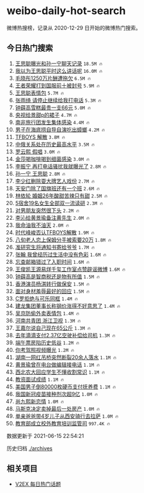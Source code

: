 # weibo-daily-hot-search

微博热搜榜，记录从 2020-12-29 日开始的微博热门搜索。

## 今日热门搜索

<!-- BEGIN -->

1. [王思聪曝光和孙一宁聊天记录](https://s.weibo.com/weibo?q=%23%E7%8E%8B%E6%80%9D%E8%81%AA%E6%9B%9D%E5%85%89%E5%92%8C%E5%AD%99%E4%B8%80%E5%AE%81%E8%81%8A%E5%A4%A9%E8%AE%B0%E5%BD%95%23&Refer=top) `18.5M 🔥`
1. [我以为王思聪平时这么讲话呢](https://s.weibo.com/weibo?q=%23%E6%88%91%E4%BB%A5%E4%B8%BA%E7%8E%8B%E6%80%9D%E8%81%AA%E5%B9%B3%E6%97%B6%E8%BF%99%E4%B9%88%E8%AE%B2%E8%AF%9D%E5%91%A2%23&Refer=top) `16.0M 🔥`
1. [毛晓彤1250万片酬遭拖欠](https://s.weibo.com/weibo?q=%23%E6%AF%9B%E6%99%93%E5%BD%A41250%E4%B8%87%E7%89%87%E9%85%AC%E9%81%AD%E6%8B%96%E6%AC%A0%23&Refer=top) `6.5M 🔥`
1. [王者荣耀打到国服前十被封号](https://s.weibo.com/weibo?q=%23%E7%8E%8B%E8%80%85%E8%8D%A3%E8%80%80%E6%89%93%E5%88%B0%E5%9B%BD%E6%9C%8D%E5%89%8D%E5%8D%81%E8%A2%AB%E5%B0%81%E5%8F%B7%23&Refer=top) `5.9M 🔥`
1. [王思聪表情包](https://s.weibo.com/weibo?q=%E7%8E%8B%E6%80%9D%E8%81%AA%E8%A1%A8%E6%83%85%E5%8C%85&Refer=top) `5.7M 🔥`
1. [张雨绮 请停止继续给我打电话](https://s.weibo.com/weibo?q=%E5%BC%A0%E9%9B%A8%E7%BB%AE%20%E8%AF%B7%E5%81%9C%E6%AD%A2%E7%BB%A7%E7%BB%AD%E7%BB%99%E6%88%91%E6%89%93%E7%94%B5%E8%AF%9D&Refer=top) `5.3M 🔥`
1. [钟薛高雪糕最贵一支66元](https://s.weibo.com/weibo?q=%23%E9%92%9F%E8%96%9B%E9%AB%98%E9%9B%AA%E7%B3%95%E6%9C%80%E8%B4%B5%E4%B8%80%E6%94%AF66%E5%85%83%23&Refer=top) `5.0M 🔥`
1. [央视给景甜p的裙子](https://s.weibo.com/weibo?q=%23%E5%A4%AE%E8%A7%86%E7%BB%99%E6%99%AF%E7%94%9Cp%E7%9A%84%E8%A3%99%E5%AD%90%23&Refer=top) `4.7M 🔥`
1. [南非旅行团发生集体感染](https://s.weibo.com/weibo?q=%E5%8D%97%E9%9D%9E%E6%97%85%E8%A1%8C%E5%9B%A2%E5%8F%91%E7%94%9F%E9%9B%86%E4%BD%93%E6%84%9F%E6%9F%93&Refer=top) `4.4M 🔥`
1. [男子在海底捞自导自演吃出蟑螂](https://s.weibo.com/weibo?q=%E7%94%B7%E5%AD%90%E5%9C%A8%E6%B5%B7%E5%BA%95%E6%8D%9E%E8%87%AA%E5%AF%BC%E8%87%AA%E6%BC%94%E5%90%83%E5%87%BA%E8%9F%91%E8%9E%82&Refer=top) `4.2M 🔥`
1. [TFBOYS 解散](https://s.weibo.com/weibo?q=TFBOYS%20%E8%A7%A3%E6%95%A3&Refer=top) `3.8M 🔥`
1. [中俄关系处在历史最高水平](https://s.weibo.com/weibo?q=%E4%B8%AD%E4%BF%84%E5%85%B3%E7%B3%BB%E5%A4%84%E5%9C%A8%E5%8E%86%E5%8F%B2%E6%9C%80%E9%AB%98%E6%B0%B4%E5%B9%B3&Refer=top) `3.5M 🔥`
1. [罗云熙 假唱](https://s.weibo.com/weibo?q=%E7%BD%97%E4%BA%91%E7%86%99%20%E5%81%87%E5%94%B1&Refer=top) `3.0M 🔥`
1. [金莎喝咖啡喝到细菌感染](https://s.weibo.com/weibo?q=%23%E9%87%91%E8%8E%8E%E5%96%9D%E5%92%96%E5%95%A1%E5%96%9D%E5%88%B0%E7%BB%86%E8%8F%8C%E6%84%9F%E6%9F%93%23&Refer=top) `3.0M 🔥`
1. [李振宁 再打电话骚扰我就曝光了](https://s.weibo.com/weibo?q=%E6%9D%8E%E6%8C%AF%E5%AE%81%20%E5%86%8D%E6%89%93%E7%94%B5%E8%AF%9D%E9%AA%9A%E6%89%B0%E6%88%91%E5%B0%B1%E6%9B%9D%E5%85%89%E4%BA%86&Refer=top) `2.8M 🔥`
1. [孙一宁 王思聪](https://s.weibo.com/weibo?q=%E5%AD%99%E4%B8%80%E5%AE%81%20%E7%8E%8B%E6%80%9D%E8%81%AA&Refer=top) `2.8M 🔥`
1. [李少红删除耍大牌艺人戏份](https://s.weibo.com/weibo?q=%23%E6%9D%8E%E5%B0%91%E7%BA%A2%E5%88%A0%E9%99%A4%E8%80%8D%E5%A4%A7%E7%89%8C%E8%89%BA%E4%BA%BA%E6%88%8F%E4%BB%BD%23&Refer=top) `2.7M 🔥`
1. [天安门除了国旗班还有一个班](https://s.weibo.com/weibo?q=%23%E5%A4%A9%E5%AE%89%E9%97%A8%E9%99%A4%E4%BA%86%E5%9B%BD%E6%97%97%E7%8F%AD%E8%BF%98%E6%9C%89%E4%B8%80%E4%B8%AA%E7%8F%AD%23&Refer=top) `2.6M 🔥`
1. [林依轮 婚姻26年酸甜苦辣只有甜](https://s.weibo.com/weibo?q=%E6%9E%97%E4%BE%9D%E8%BD%AE%20%E5%A9%9A%E5%A7%BB26%E5%B9%B4%E9%85%B8%E7%94%9C%E8%8B%A6%E8%BE%A3%E5%8F%AA%E6%9C%89%E7%94%9C&Refer=top) `2.5M 🔥`
1. [5宿舍19名女生全部双一流读研](https://s.weibo.com/weibo?q=%235%E5%AE%BF%E8%88%8D19%E5%90%8D%E5%A5%B3%E7%94%9F%E5%85%A8%E9%83%A8%E5%8F%8C%E4%B8%80%E6%B5%81%E8%AF%BB%E7%A0%94%23&Refer=top) `2.3M 🔥`
1. [对男朋友突然很下头](https://s.weibo.com/weibo?q=%23%E5%AF%B9%E7%94%B7%E6%9C%8B%E5%8F%8B%E7%AA%81%E7%84%B6%E5%BE%88%E4%B8%8B%E5%A4%B4%23&Refer=top) `2.2M 🔥`
1. [李沁给黄景瑜备注黄先生](https://s.weibo.com/weibo?q=%23%E6%9D%8E%E6%B2%81%E7%BB%99%E9%BB%84%E6%99%AF%E7%91%9C%E5%A4%87%E6%B3%A8%E9%BB%84%E5%85%88%E7%94%9F%23&Refer=top) `2.0M 🔥`
1. [我命油我不油天](https://s.weibo.com/weibo?q=%23%E6%88%91%E5%91%BD%E6%B2%B9%E6%88%91%E4%B8%8D%E6%B2%B9%E5%A4%A9%23&Refer=top) `2.0M 🔥`
1. [时代峰峻否认TFBOYS解散](https://s.weibo.com/weibo?q=%23%E6%97%B6%E4%BB%A3%E5%B3%B0%E5%B3%BB%E5%90%A6%E8%AE%A4TFBOYS%E8%A7%A3%E6%95%A3%23&Refer=top) `1.9M 🔥`
1. [八旬老人恋上保姆分手被索要20万](https://s.weibo.com/weibo?q=%23%E5%85%AB%E6%97%AC%E8%80%81%E4%BA%BA%E6%81%8B%E4%B8%8A%E4%BF%9D%E5%A7%86%E5%88%86%E6%89%8B%E8%A2%AB%E7%B4%A2%E8%A6%8120%E4%B8%87%23&Refer=top) `1.8M 🔥`
1. [准研究生将通知书寄给爷爷](https://s.weibo.com/weibo?q=%23%E5%87%86%E7%A0%94%E7%A9%B6%E7%94%9F%E5%B0%86%E9%80%9A%E7%9F%A5%E4%B9%A6%E5%AF%84%E7%BB%99%E7%88%B7%E7%88%B7%23&Refer=top) `1.7M 🔥`
1. [张翰 我曾经历过生活中没有色彩](https://s.weibo.com/weibo?q=%E5%BC%A0%E7%BF%B0%20%E6%88%91%E6%9B%BE%E7%BB%8F%E5%8E%86%E8%BF%87%E7%94%9F%E6%B4%BB%E4%B8%AD%E6%B2%A1%E6%9C%89%E8%89%B2%E5%BD%A9&Refer=top) `1.6M 🔥`
1. [忘查邮箱错过了入职时间](https://s.weibo.com/weibo?q=%23%E5%BF%98%E6%9F%A5%E9%82%AE%E7%AE%B1%E9%94%99%E8%BF%87%E4%BA%86%E5%85%A5%E8%81%8C%E6%97%B6%E9%97%B4%23&Refer=top) `1.6M 🔥`
1. [王俊凯王源易烊千玺工作室点赞辟谣微博](https://s.weibo.com/weibo?q=%23%E7%8E%8B%E4%BF%8A%E5%87%AF%E7%8E%8B%E6%BA%90%E6%98%93%E7%83%8A%E5%8D%83%E7%8E%BA%E5%B7%A5%E4%BD%9C%E5%AE%A4%E7%82%B9%E8%B5%9E%E8%BE%9F%E8%B0%A3%E5%BE%AE%E5%8D%9A%23&Refer=top) `1.6M 🔥`
1. [钟薛高是智商税还是物有所值](https://s.weibo.com/weibo?q=%23%E9%92%9F%E8%96%9B%E9%AB%98%E6%98%AF%E6%99%BA%E5%95%86%E7%A8%8E%E8%BF%98%E6%98%AF%E7%89%A9%E6%9C%89%E6%89%80%E5%80%BC%23&Refer=top) `1.5M 🔥`
1. [香港演员杨淇转行做保安](https://s.weibo.com/weibo?q=%23%E9%A6%99%E6%B8%AF%E6%BC%94%E5%91%98%E6%9D%A8%E6%B7%87%E8%BD%AC%E8%A1%8C%E5%81%9A%E4%BF%9D%E5%AE%89%23&Refer=top) `1.5M 🔥`
1. [面对身材羞辱最好的回应](https://s.weibo.com/weibo?q=%23%E9%9D%A2%E5%AF%B9%E8%BA%AB%E6%9D%90%E7%BE%9E%E8%BE%B1%E6%9C%80%E5%A5%BD%E7%9A%84%E5%9B%9E%E5%BA%94%23&Refer=top) `1.5M 🔥`
1. [C罗拒绝与可乐同框](https://s.weibo.com/weibo?q=%23C%E7%BD%97%E6%8B%92%E7%BB%9D%E4%B8%8E%E5%8F%AF%E4%B9%90%E5%90%8C%E6%A1%86%23&Refer=top) `1.4M 🔥`
1. [建龙集团董事长称钢价涨得不好意思了](https://s.weibo.com/weibo?q=%23%E5%BB%BA%E9%BE%99%E9%9B%86%E5%9B%A2%E8%91%A3%E4%BA%8B%E9%95%BF%E7%A7%B0%E9%92%A2%E4%BB%B7%E6%B6%A8%E5%BE%97%E4%B8%8D%E5%A5%BD%E6%84%8F%E6%80%9D%E4%BA%86%23&Refer=top) `1.4M 🔥`
1. [吴京防偷外卖表情包](https://s.weibo.com/weibo?q=%23%E5%90%B4%E4%BA%AC%E9%98%B2%E5%81%B7%E5%A4%96%E5%8D%96%E8%A1%A8%E6%83%85%E5%8C%85%23&Refer=top) `1.4M 🔥`
1. [河南共青团 浙江卫视](https://s.weibo.com/weibo?q=%E6%B2%B3%E5%8D%97%E5%85%B1%E9%9D%92%E5%9B%A2%20%E6%B5%99%E6%B1%9F%E5%8D%AB%E8%A7%86&Refer=top) `1.3M 🔥`
1. [王嘉尔说自己现在65公斤](https://s.weibo.com/weibo?q=%23%E7%8E%8B%E5%98%89%E5%B0%94%E8%AF%B4%E8%87%AA%E5%B7%B1%E7%8E%B0%E5%9C%A865%E5%85%AC%E6%96%A4%23&Refer=top) `1.3M 🔥`
1. [去年滴滴支付2.37亿空驶补偿给司机](https://s.weibo.com/weibo?q=%23%E5%8E%BB%E5%B9%B4%E6%BB%B4%E6%BB%B4%E6%94%AF%E4%BB%982.37%E4%BA%BF%E7%A9%BA%E9%A9%B6%E8%A1%A5%E5%81%BF%E7%BB%99%E5%8F%B8%E6%9C%BA%23&Refer=top) `1.3M 🔥`
1. [端午票房陷历史低谷](https://s.weibo.com/weibo?q=%23%E7%AB%AF%E5%8D%88%E7%A5%A8%E6%88%BF%E9%99%B7%E5%8E%86%E5%8F%B2%E4%BD%8E%E8%B0%B7%23&Refer=top) `1.2M 🔥`
1. [你考驾照视频曝光](https://s.weibo.com/weibo?q=%23%E4%BD%A0%E8%80%83%E9%A9%BE%E7%85%A7%E8%A7%86%E9%A2%91%E6%9B%9D%E5%85%89%23&Refer=top) `1.2M 🔥`
1. [湖南一网红吊桥突然断裂20余人落水](https://s.weibo.com/weibo?q=%23%E6%B9%96%E5%8D%97%E4%B8%80%E7%BD%91%E7%BA%A2%E5%90%8A%E6%A1%A5%E7%AA%81%E7%84%B6%E6%96%AD%E8%A3%8220%E4%BD%99%E4%BA%BA%E8%90%BD%E6%B0%B4%23&Refer=top) `1.1M 🔥`
1. [黄景瑜曾在电台做编辑接电话](https://s.weibo.com/weibo?q=%23%E9%BB%84%E6%99%AF%E7%91%9C%E6%9B%BE%E5%9C%A8%E7%94%B5%E5%8F%B0%E5%81%9A%E7%BC%96%E8%BE%91%E6%8E%A5%E7%94%B5%E8%AF%9D%23&Refer=top) `1.1M 🔥`
1. [西北农大回应学生不懂收割常识](https://s.weibo.com/weibo?q=%23%E8%A5%BF%E5%8C%97%E5%86%9C%E5%A4%A7%E5%9B%9E%E5%BA%94%E5%AD%A6%E7%94%9F%E4%B8%8D%E6%87%82%E6%94%B6%E5%89%B2%E5%B8%B8%E8%AF%86%23&Refer=top) `1.1M 🔥`
1. [教资面试成绩](https://s.weibo.com/weibo?q=%23%E6%95%99%E8%B5%84%E9%9D%A2%E8%AF%95%E6%88%90%E7%BB%A9%23&Refer=top) `1.1M 🔥`
1. [美国男子倒80000枚硬币支付抚养费](https://s.weibo.com/weibo?q=%23%E7%BE%8E%E5%9B%BD%E7%94%B7%E5%AD%90%E5%80%9280000%E6%9E%9A%E7%A1%AC%E5%B8%81%E6%94%AF%E4%BB%98%E6%8A%9A%E5%85%BB%E8%B4%B9%23&Refer=top) `1.1M 🔥`
1. [我国新冠疫苗接种剂次超9亿](https://s.weibo.com/weibo?q=%23%E6%88%91%E5%9B%BD%E6%96%B0%E5%86%A0%E7%96%AB%E8%8B%97%E6%8E%A5%E7%A7%8D%E5%89%82%E6%AC%A1%E8%B6%859%E4%BA%BF%23&Refer=top) `1.0M 🔥`
1. [尚九熙新恋情](https://s.weibo.com/weibo?q=%23%E5%B0%9A%E4%B9%9D%E7%86%99%E6%96%B0%E6%81%8B%E6%83%85%23&Refer=top) `1.0M 🔥`
1. [马斯克决定卖掉最后一处房产](https://s.weibo.com/weibo?q=%23%E9%A9%AC%E6%96%AF%E5%85%8B%E5%86%B3%E5%AE%9A%E5%8D%96%E6%8E%89%E6%9C%80%E5%90%8E%E4%B8%80%E5%A4%84%E6%88%BF%E4%BA%A7%23&Refer=top) `1.0M 🔥`
1. [单亲爸爸带4岁儿子从西安骑行去拉萨](https://s.weibo.com/weibo?q=%23%E5%8D%95%E4%BA%B2%E7%88%B8%E7%88%B8%E5%B8%A64%E5%B2%81%E5%84%BF%E5%AD%90%E4%BB%8E%E8%A5%BF%E5%AE%89%E9%AA%91%E8%A1%8C%E5%8E%BB%E6%8B%89%E8%90%A8%23&Refer=top) `1.0M 🔥`
1. [教育部成立校外教育培训监管司](https://s.weibo.com/weibo?q=%23%E6%95%99%E8%82%B2%E9%83%A8%E6%88%90%E7%AB%8B%E6%A0%A1%E5%A4%96%E6%95%99%E8%82%B2%E5%9F%B9%E8%AE%AD%E7%9B%91%E7%AE%A1%E5%8F%B8%23&Refer=top) `997.4K 🔥`

数据更新于 2021-06-15 22:54:21

<!-- END -->

历史归档 [./archives](./archives)

## 相关项目

- [V2EX 每日热门话题](https://github.com/boojack/v2ex-daily-hot-topic)
